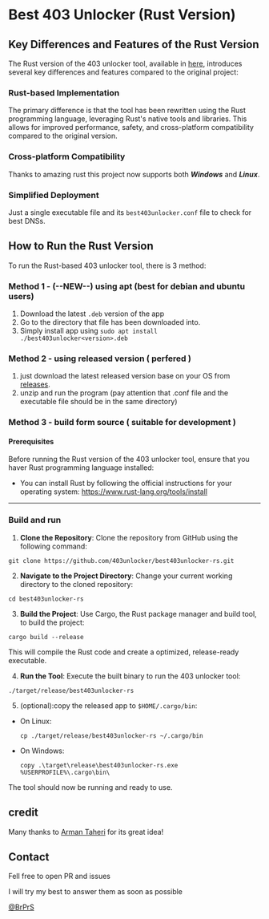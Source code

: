 # Best 403 Unlocker (Rust Version)

## Key Differences and Features of the Rust Version

The Rust version of the 403 unlocker tool, available in [here]("https://github.com/403unlocker/best403unlocker-rs"), introduces several key differences and features compared to the original project:

### Rust-based Implementation

The primary difference is that the tool has been rewritten using the Rust programming language, leveraging Rust's native tools and libraries. This allows for improved performance, safety, and cross-platform compatibility compared to the original version.

### Cross-platform Compatibility

Thanks to amazing rust this project now supports both **_Windows_** and **_Linux_**.

### Simplified Deployment

Just a single executable file and its `best403unlocker.conf` file to check for best DNSs.

## How to Run the Rust Version

To run the Rust-based 403 unlocker tool, there is 3 method:
### Method 1 - (**--NEW--**) using apt (best for debian and ubuntu users) 
1. Download the latest `.deb` version of the app
2. Go to the directory that file has been downloaded into.
3. Simply install app using `sudo apt install ./best403unlocker<version>.deb`
### Method 2 - using released version ( perfered )

1. just download the latest released version base on your OS from [releases](https://github.com/403unlocker/best403unlocker-rs/releases/).
2. unzip and run the program (pay attention that .conf file and the executable file should be in the same directory)

### Method 3 - build form source ( suitable for development )

#### Prerequisites

Before running the Rust version of the 403 unlocker tool, ensure that you haver Rust programming language installed:

- You can install Rust by following the official instructions for your operating system: https://www.rust-lang.org/tools/install

---

### Build and run

1. **Clone the Repository**: Clone the repository from GitHub using the following command:

```
git clone https://github.com/403unlocker/best403unlocker-rs.git
```

2. **Navigate to the Project Directory**: Change your current working directory to the cloned repository:

```
cd best403unlocker-rs
```

3. **Build the Project**: Use Cargo, the Rust package manager and build tool, to build the project:

```
cargo build --release
```

This will compile the Rust code and create a optimized, release-ready executable.

4. **Run the Tool**: Execute the built binary to run the 403 unlocker tool:

```
./target/release/best403unlocker-rs
```

5. (optional):copy the released app to `$HOME/.cargo/bin`:

- On Linux:
  ```
  cp ./target/release/best403unlocker-rs ~/.cargo/bin
  ```
- On Windows:
  ```
  copy .\target\release\best403unlocker-rs.exe %USERPROFILE%\.cargo\bin\
  ```

The tool should now be running and ready to use.

## credit

Many thanks to [Arman Taheri](https://github.com/ArmanTaheriGhaleTaki) for its great idea!

## Contact

Fell free to open PR and issues

I will try my best to answer them as soon as possible

[@BrPrS](https://github.com/BrPrS)

